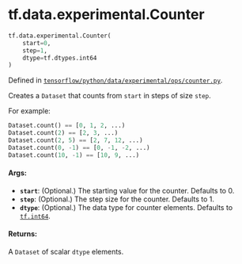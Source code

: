 <div itemscope itemtype="http://developers.google.com/ReferenceObject">
<meta itemprop="name" content="tf.data.experimental.Counter" />
<meta itemprop="path" content="Stable" />
</div>

# tf.data.experimental.Counter

``` python
tf.data.experimental.Counter(
    start=0,
    step=1,
    dtype=tf.dtypes.int64
)
```



Defined in [`tensorflow/python/data/experimental/ops/counter.py`](/code/stable/tensorflow/python/data/experimental/ops/counter.py).

Creates a `Dataset` that counts from `start` in steps of size `step`.

For example:

```python
Dataset.count() == [0, 1, 2, ...)
Dataset.count(2) == [2, 3, ...)
Dataset.count(2, 5) == [2, 7, 12, ...)
Dataset.count(0, -1) == [0, -1, -2, ...)
Dataset.count(10, -1) == [10, 9, ...)
```

#### Args:

* <b>`start`</b>: (Optional.) The starting value for the counter. Defaults to 0.
* <b>`step`</b>: (Optional.) The step size for the counter. Defaults to 1.
* <b>`dtype`</b>: (Optional.) The data type for counter elements. Defaults to
    <a href="../../../tf/dtypes.md#int64"><code>tf.int64</code></a>.


#### Returns:

A `Dataset` of scalar `dtype` elements.